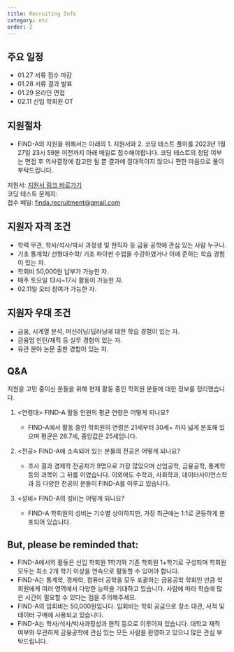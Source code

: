 ```yaml
---
title: Recruiting Info
category: etc
order: 2
---
```

## 주요 일정
  - 01.27 서류 접수 마감
  - 01.28 서류 결과 발표
  - 01.29 온라인 면접 
  - 02.11 신입 학회원 OT
  
## 지원절차 
  - FIND-A의 지원을 위해서는 아래의 1. 지원서와 2. 코딩 테스트 풀이를 2023년 1월 27일 23시 59분 이전까지 아래 메일로 접수해야합니다. 코딩 테스트의 정답 여부는 면접 후 의사결정에 참고만 될 뿐 결과에 절대적이지 않으니 편한 마음으로 풀이 부탁드립니다. 
  
  지원서: [지원서 링크 바로가기](https://docs.google.com/document/d/1Rw7EkvgaZKDALYX-axah38Y-Og8r2Ntw/edit?usp=sharing&ouid=112059666847673135347&rtpof=true&sd=true)   
  코딩 테스트 문제지:   
  접수 메일: [finda.recruitment@gmail.com](finda.recruitment@gmail.com)
  
## 지원자 자격 조건
  - 학력 무관, 학사/석사/박사 과정생 및 현직자 등 금융 공학에 관심 있는 사람 누구나.
  - 기초 통계학/ 선형대수학/ 기초 파이썬 수업을 수강하였거나 이에 준하는 학습 경험이 있는 자.
  - 학회비 50,000원 납부가 가능한 자. 
  - 매주 토요일 13시~17시 활동이 가능한 자.
  - 02.11일 오티 참여가 가능한 자. 

## 지원자 우대 조건
  - 금융, 시계열 분석, 머신러닝/딥러닝에 대한 학습 경험이 있는 자. 
  - 금융업 인턴/재직 등 실무 경험이 있는 자. 
  - 유관 분야 논문 출판 경험이 있는 자. 
 
## Q&A
 지원을 고민 중이신 분들을 위해 현재 활동 중인 학회원 분들에 대한 정보를 정리했습니다. 
 
 1. <연령대> FIND-A 활동 인원의 평균 연령은 어떻게 되나요?  
     - FIND-A에서 활동 중인 학회원의 연령은 21세부터 30세+ 까지 넓게 분포해 있으며 평균은 26.7세, 중앙값은 25세입니다. 
     
 2. <전공> FIND-A에 소속되어 있는 분들의 전공은 어떻게 되나요?  
     - 조사 결과 경제학 전공자가 9명으로 가장 많았으며 산업공학, 금융공학, 통계학 등의 과목이 그 뒤를 이었습니다. 이외에도 수학과, 사회학과, 데이터사이언스학과 등 다양한 전공의 분들이 FIND-A를 이루고 있습니다. 
 
 3. <성비> FIND-A의 성비는 어떻게 되나요?
     - FIND-A 학회원의 성비는 기수별 상이하지만, 가장 최근에는 1:1로 균등하게 분포되어 있습니다. 

## But, please be reminded that:
  - FIND-A에서의 활동은 신입 학회원 1학기와 기존 학회원 1+학기로 구성되며 학회원 모두는 최소 2개 학기 이상을 연속으로 활동할 수 있어야 합니다. 
  - FIND-A는 통계학, 경제학, 컴퓨터 공학을 모두 포괄하는 금융공학 학회인 만큼 학회원에게 여러 영역에서 다양한 능력을 기대하고 있습니다. 사람에 따라 학습에 많은 시간이 필요할 수 있다는 점을 주의해주세요.
  - FIND-A의 입회비는 50,000원입니다. 입회비는 학회 공금으로 장소 대관, 서적 및 데이터 구매에 사용되고 있습니다.  
  - FIND-A는 학사/석사/박사과정성과 현직 등으로 이루어져 있습니다. 대학교 재적 여부와 무관하게 금융공학에 관심 있는 모든 사람을 환영하고 있으니 많은 관심 부탁드립니다. 
